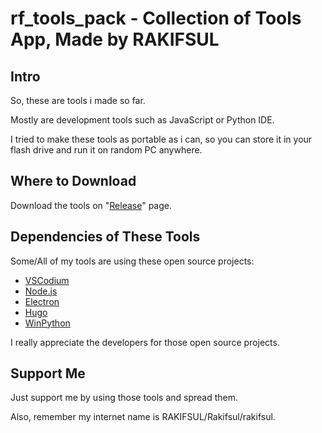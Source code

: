 # rf_tools_pack - Collection of Tools App, Made by RAKIFSUL

## Intro

So, these are tools i made so far.

Mostly are development tools such as JavaScript or Python IDE.

I tried to make these tools as portable as i can, so you can store it in your flash drive and run it on random PC anywhere.

## Where to Download

Download the tools on "[Release](https://github.com/rakifsul/rf_tools_pack/releases)" page.

## Dependencies of These Tools

Some/All of my tools are using these open source projects:

- [VSCodium](https://github.com/VSCodium/vscodium)
- [Node.js](https://github.com/nodejs)
- [Electron](https://github.com/electron/electron)
- [Hugo](https://github.com/gohugoio/hugo)
- [WinPython](https://github.com/winpython/winpython)

I really appreciate the developers for those open source projects.

## Support Me

Just support me by using those tools and spread them.

Also, remember my internet name is RAKIFSUL/Rakifsul/rakifsul.
